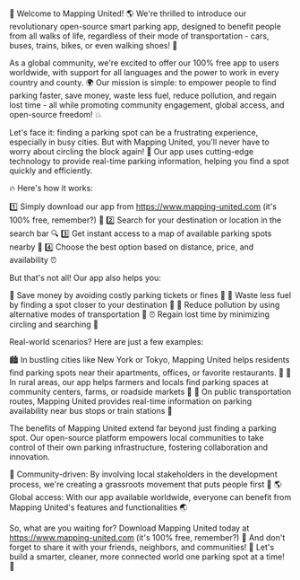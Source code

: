 🚨 Welcome to Mapping United! 🌎 We're thrilled to introduce our revolutionary open-source smart parking app, designed to benefit people from all walks of life, regardless of their mode of transportation - cars, buses, trains, bikes, or even walking shoes! 👣

As a global community, we're excited to offer our 100% free app to users worldwide, with support for all languages and the power to work in every country and county. 🌍 Our mission is simple: to empower people to find parking faster, save money, waste less fuel, reduce pollution, and regain lost time - all while promoting community engagement, global access, and open-source freedom! 💥

Let's face it: finding a parking spot can be a frustrating experience, especially in busy cities. But with Mapping United, you'll never have to worry about circling the block again! 🚗 Our app uses cutting-edge technology to provide real-time parking information, helping you find a spot quickly and efficiently.

🔥 Here's how it works:

1️⃣ Simply download our app from https://www.mapping-united.com (it's 100% free, remember?) 📲
2️⃣ Search for your destination or location in the search bar 🔍
3️⃣ Get instant access to a map of available parking spots nearby 📍
4️⃣ Choose the best option based on distance, price, and availability ⏰

But that's not all! Our app also helps you:

💸 Save money by avoiding costly parking tickets or fines 💸
🚗 Waste less fuel by finding a spot closer to your destination 🌊
🌿 Reduce pollution by using alternative modes of transportation 🚌
⏰ Regain lost time by minimizing circling and searching 🔴

Real-world scenarios? Here are just a few examples:

🏙️ In bustling cities like New York or Tokyo, Mapping United helps residents find parking spots near their apartments, offices, or favorite restaurants. 🍴
🌳 In rural areas, our app helps farmers and locals find parking spaces at community centers, farms, or roadside markets 🎁
🚂 On public transportation routes, Mapping United provides real-time information on parking availability near bus stops or train stations 🚌

The benefits of Mapping United extend far beyond just finding a parking spot. Our open-source platform empowers local communities to take control of their own parking infrastructure, fostering collaboration and innovation.

💪 Community-driven: By involving local stakeholders in the development process, we're creating a grassroots movement that puts people first 🌟
🌎 Global access: With our app available worldwide, everyone can benefit from Mapping United's features and functionalities 🌏

So, what are you waiting for? Download Mapping United today at https://www.mapping-united.com (it's 100% free, remember?) 📲 And don't forget to share it with your friends, neighbors, and communities! 💬 Let's build a smarter, cleaner, more connected world one parking spot at a time! 🌟